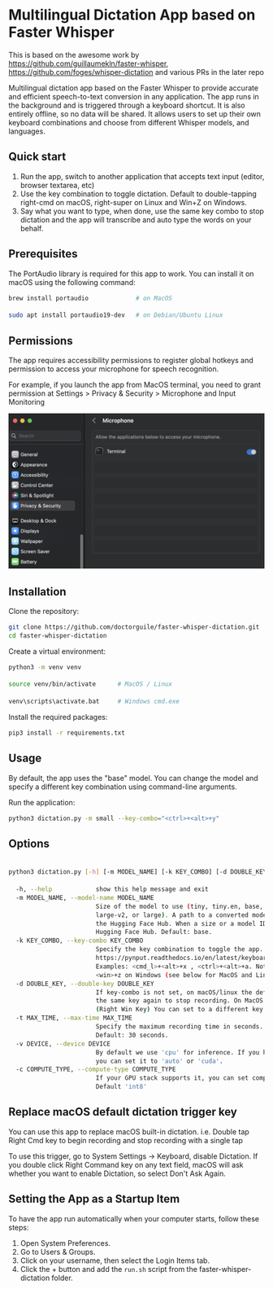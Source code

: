 # Multilingual Dictation App based on Faster Whisper

This is based on the awesome work by https://github.com/guillaumekln/faster-whisper, https://github.com/foges/whisper-dictation and various PRs in the later repo

Multilingual dictation app based on the Faster Whisper to provide accurate and efficient speech-to-text conversion in any application. The app runs in the background and is triggered through a keyboard shortcut. It is also entirely offline, so no data will be shared. It allows users to set up their own keyboard combinations and choose from different Whisper models, and languages.

## Quick start
1. Run the app, switch to another application that accepts text input (editor, browser textarea, etc)
2. Use the key combination to toggle dictation.
Default to double-tapping right-cmd on macOS, right-super on Linux and Win+Z on Windows.
3. Say what you want to type, when done, use the same key combo to stop dictation and the app will transcribe and auto type the words on your behalf.

## Prerequisites
The PortAudio library is required for this app to work. You can install it on macOS using the following command:

```bash
brew install portaudio             # on MacOS

sudo apt install portaudio19-dev   # on Debian/Ubuntu Linux
```

## Permissions
The app requires accessibility permissions to register global hotkeys and permission to access your microphone for speech recognition.

For example, if you launch the app from MacOS terminal, you need to grant permission at Settings > Privacy & Security > Microphone
and Input Monitoring

![macos > settings > privacy security > microphone](macos-privacy-security-microphone.png)

## Installation
Clone the repository:

```bash
git clone https://github.com/doctorguile/faster-whisper-dictation.git
cd faster-whisper-dictation
```

Create a virtual environment:

```bash
python3 -m venv venv

source venv/bin/activate      # MacOS / Linux

venv\scripts\activate.bat     # Windows cmd.exe

```

Install the required packages:

```bash
pip3 install -r requirements.txt
```

## Usage

By default, the app uses the "base" model. You can change the model and specify a different key combination using command-line arguments.

Run the application:

```bash
python3 dictation.py -m small --key-combo="<ctrl>+<alt>+y"
```

## Options
```bash

python3 dictation.py [-h] [-m MODEL_NAME] [-k KEY_COMBO] [-d DOUBLE_KEY] [-t MAX_TIME] [-v DEVICE] [-c COMPUTE_TYPE]

  -h, --help            show this help message and exit
  -m MODEL_NAME, --model-name MODEL_NAME
                        Size of the model to use (tiny, tiny.en, base, base.en, small, small.en, medium, medium.en, large-v1,
                        large-v2, or large). A path to a converted model directory, or a CTranslate2-converted Whisper model ID from
                        the Hugging Face Hub. When a size or a model ID is configured, the converted model is downloaded from the
                        Hugging Face Hub. Default: base.
  -k KEY_COMBO, --key-combo KEY_COMBO
                        Specify the key combination to toggle the app. See
                        https://pynput.readthedocs.io/en/latest/keyboard.html#pynput.keyboard.Key for a list of keys supported.
                        Examples: <cmd_l>+<alt>+x , <ctrl>+<alt>+a. Note on windows, the winkey is specified using <cmd>. Default:
                        <win>+z on Windows (see below for MacOS and Linux defaults).
  -d DOUBLE_KEY, --double-key DOUBLE_KEY
                        If key-combo is not set, on macOS/linux the default behavior is double tapping a key to start recording. Tap
                        the same key again to stop recording. On MacOS the key is Right Cmd and on Linux the key is Right Super
                        (Right Win Key) You can set to a different key for double triggering.
  -t MAX_TIME, --max-time MAX_TIME
                        Specify the maximum recording time in seconds. The app will automatically stop recording after this duration.
                        Default: 30 seconds.
  -v DEVICE, --device DEVICE
                        By default we use 'cpu' for inference. If you have supported GPU with proper driver and libraries installed,
                        you can set it to 'auto' or 'cuda'.
  -c COMPUTE_TYPE, --compute-type COMPUTE_TYPE
                        If your GPU stack supports it, you can set compute-type to 'float32' or 'float16' to improve accuracy.
                        Default 'int8'
```



## Replace macOS default dictation trigger key
You can use this app to replace macOS built-in dictation. i.e. Double tap Right Cmd key to begin recording and stop recording with a single tap

To use this trigger, go to System Settings -> Keyboard, disable Dictation. If you double click Right Command key on any text field, macOS will ask whether you want to enable Dictation, so select Don't Ask Again.

## Setting the App as a Startup Item
To have the app run automatically when your computer starts, follow these steps:

 1. Open System Preferences.
 2. Go to Users & Groups.
 3. Click on your username, then select the Login Items tab.
 4. Click the + button and add the `run.sh` script from the faster-whisper-dictation folder.
